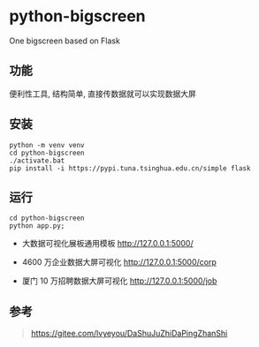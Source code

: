 # python-bigscreen

One bigscreen based on Flask

## 功能

便利性工具, 结构简单, 直接传数据就可以实现数据大屏

## 安装

```
python -m venv venv
cd python-bigscreen
./activate.bat
pip install -i https://pypi.tuna.tsinghua.edu.cn/simple flask
```

## 运行

```
cd python-bigscreen
python app.py;
```

* 大数据可视化展板通用模板 http://127.0.0.1:5000/        

* 4600 万企业数据大屏可视化 http://127.0.0.1:5000/corp    

* 厦门 10 万招聘数据大屏可视化 http://127.0.0.1:5000/job    


## 参考

> https://gitee.com/lvyeyou/DaShuJuZhiDaPingZhanShi

